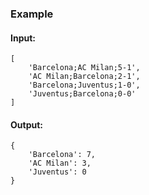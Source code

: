 ### Example

#### Input:

```
[
    'Barcelona;AC Milan;5-1',
    'AC Milan;Barcelona;2-1',
    'Barcelona;Juventus;1-0',
    'Juventus;Barcelona;0-0'
]
```

#### Output:

```
{
    'Barcelona': 7, 
    'AC Milan': 3, 
    'Juventus': 0
}
```

